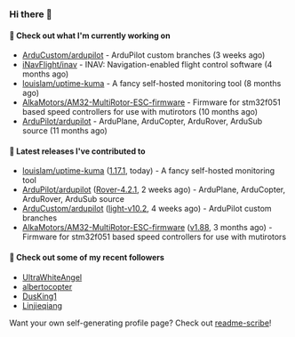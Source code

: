 ### Hi there 👋

#### 👷 Check out what I'm currently working on

- [ArduCustom/ardupilot](https://github.com/ArduCustom/ardupilot) - ArduPilot custom branches (3 weeks ago)
- [iNavFlight/inav](https://github.com/iNavFlight/inav) - INAV: Navigation-enabled flight control software (4 months ago)
- [louislam/uptime-kuma](https://github.com/louislam/uptime-kuma) - A fancy self-hosted monitoring tool (8 months ago)
- [AlkaMotors/AM32-MultiRotor-ESC-firmware](https://github.com/AlkaMotors/AM32-MultiRotor-ESC-firmware) - Firmware for stm32f051 based speed controllers for use with mutirotors (10 months ago)
- [ArduPilot/ardupilot](https://github.com/ArduPilot/ardupilot) - ArduPlane, ArduCopter, ArduRover, ArduSub source (11 months ago)

#### 🔭 Latest releases I've contributed to

- [louislam/uptime-kuma](https://github.com/louislam/uptime-kuma) ([1.17.1](https://github.com/louislam/uptime-kuma/releases/tag/1.17.1), today) - A fancy self-hosted monitoring tool
- [ArduPilot/ardupilot](https://github.com/ArduPilot/ardupilot) ([Rover-4.2.1](https://github.com/ArduPilot/ardupilot/releases/tag/Rover-4.2.1), 2 weeks ago) - ArduPlane, ArduCopter, ArduRover, ArduSub source
- [ArduCustom/ardupilot](https://github.com/ArduCustom/ardupilot) ([light-v10.2](https://github.com/ArduCustom/ardupilot/releases/tag/light-v10.2), 4 weeks ago) - ArduPilot custom branches
- [AlkaMotors/AM32-MultiRotor-ESC-firmware](https://github.com/AlkaMotors/AM32-MultiRotor-ESC-firmware) ([v1.88](https://github.com/AlkaMotors/AM32-MultiRotor-ESC-firmware/releases/tag/v1.88), 3 months ago) - Firmware for stm32f051 based speed controllers for use with mutirotors

#### 👯 Check out some of my recent followers

- [UltraWhiteAngel](https://github.com/UltraWhiteAngel)
- [albertocopter](https://github.com/albertocopter)
- [DusKing1](https://github.com/DusKing1)
- [Linjieqiang](https://github.com/Linjieqiang)

Want your own self-generating profile page? Check out [readme-scribe](https://github.com/muesli/readme-scribe)!
